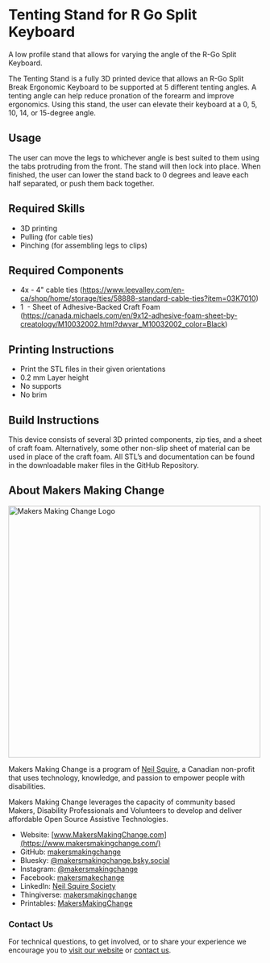 # Tenting Stand for R Go Split Keyboard
A low profile stand that allows for varying the angle of the R-Go Split Keyboard.

The Tenting Stand is a fully 3D printed device that allows an R-Go Split Break Ergonomic Keyboard to be supported at 5 different tenting angles. A tenting angle can help reduce pronation of the forearm and improve ergonomics. Using this stand, the user can elevate their keyboard at a 0, 5, 10, 14, or 15-degree angle.

## Usage

The user can move the legs to whichever angle is best suited to them using the tabs protruding from the front. The stand will then lock into place. When finished, the user can lower the stand back to 0 degrees and leave each half separated, or push them back together.

## Required Skills

- 3D printing
- Pulling (for cable ties)
- Pinching (for assembling legs to clips)

## Required Components

- 4x - 4" cable ties (https://www.leevalley.com/en-ca/shop/home/storage/ties/58888-standard-cable-ties?item=03K7010)
- 1  - Sheet of Adhesive-Backed Craft Foam (https://canada.michaels.com/en/9x12-adhesive-foam-sheet-by-creatology/M10032002.html?dwvar_M10032002_color=Black)

## Printing Instructions

- Print the STL files in their given orientations
- 0.2 mm Layer height
- No supports
- No brim

## Build Instructions

This device consists of several 3D printed components, zip ties, and a sheet of craft foam. Alternatively, some other non-slip sheet of material can be used in place of the craft foam. All STL’s and documentation can be found in the downloadable maker files in the GitHub Repository.

<!-- ABOUT MMC START -->
## About Makers Making Change
[<img src="https://raw.githubusercontent.com/makersmakingchange/makersmakingchange/main/img/mmc_logo.svg" width="500" alt="Makers Making Change Logo">](https://www.makersmakingchange.com/)

Makers Making Change is a program of [Neil Squire](https://www.neilsquire.ca/), a Canadian non-profit that uses technology, knowledge, and passion to empower people with disabilities.

Makers Making Change leverages the capacity of community based Makers, Disability Professionals and Volunteers to develop and deliver affordable Open Source Assistive Technologies.

 - Website: [www.MakersMakingChange.com](https://www.makersmakingchange.com/)
 - GitHub: [makersmakingchange](https://github.com/makersmakingchange)
 - Bluesky: [@makersmakingchange.bsky.social](https://bsky.app/profile/makersmakingchange.bsky.social)
 - Instagram: [@makersmakingchange](https://www.instagram.com/makersmakingchange)
 - Facebook: [makersmakechange](https://www.facebook.com/makersmakechange)
 - LinkedIn: [Neil Squire Society](https://www.linkedin.com/company/neil-squire-society/)
 - Thingiverse: [makersmakingchange](https://www.thingiverse.com/makersmakingchange/about)
 - Printables: [MakersMakingChange](https://www.printables.com/@MakersMakingChange)

### Contact Us
For technical questions, to get involved, or to share your experience we encourage you to [visit our website](https://www.makersmakingchange.com/) or [contact us](https://www.makersmakingchange.com/s/contact).
<!-- ABOUT MMC END -->
